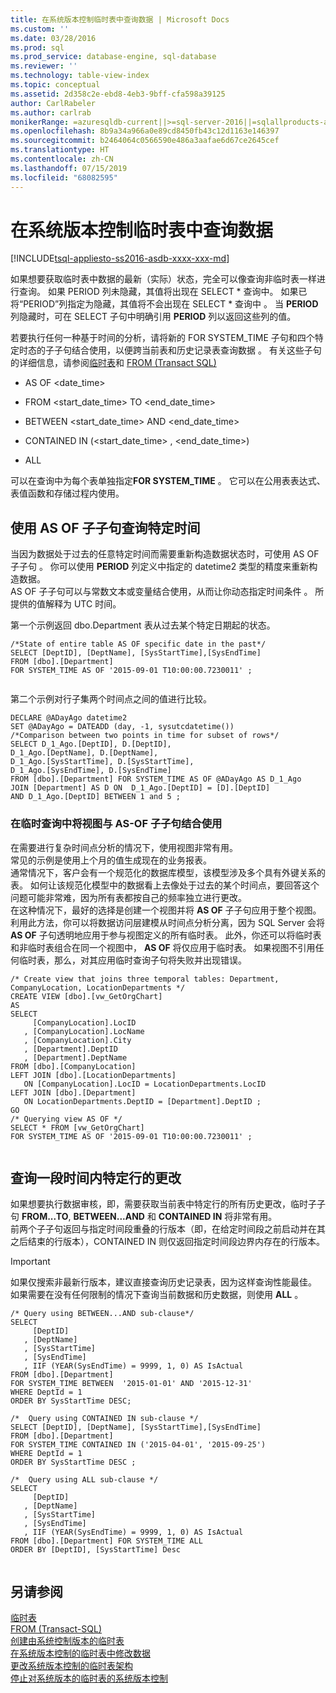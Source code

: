 ```yaml
---
title: 在系统版本控制临时表中查询数据 | Microsoft Docs
ms.custom: ''
ms.date: 03/28/2016
ms.prod: sql
ms.prod_service: database-engine, sql-database
ms.reviewer: ''
ms.technology: table-view-index
ms.topic: conceptual
ms.assetid: 2d358c2e-ebd8-4eb3-9bff-cfa598a39125
author: CarlRabeler
ms.author: carlrab
monikerRange: =azuresqldb-current||>=sql-server-2016||=sqlallproducts-allversions||>=sql-server-linux-2017||=azuresqldb-mi-current
ms.openlocfilehash: 8b9a34a966a0e89cd8450fb43c12d1163e146397
ms.sourcegitcommit: b2464064c0566590e486a3aafae6d67ce2645cef
ms.translationtype: HT
ms.contentlocale: zh-CN
ms.lasthandoff: 07/15/2019
ms.locfileid: "68082595"
---
```

# <a name="querying-data-in-a-system-versioned-temporal-table"></a>在系统版本控制临时表中查询数据
[!INCLUDE[tsql-appliesto-ss2016-asdb-xxxx-xxx-md](../../includes/tsql-appliesto-ss2016-asdb-xxxx-xxx-md.md)]

  如果想要获取临时表中数据的最新（实际）状态，完全可以像查询非临时表一样进行查询。 如果 PERIOD 列未隐藏，其值将出现在 SELECT \* 查询中。 如果已将“PERIOD”列指定为隐藏，其值将不会出现在 SELECT \* 查询中  。 当 **PERIOD** 列隐藏时，可在 SELECT 子句中明确引用 **PERIOD** 列以返回这些列的值。  
  
 若要执行任何一种基于时间的分析，请将新的 FOR SYSTEM_TIME 子句和四个特定时态的子子句结合使用，以便跨当前表和历史记录表查询数据  。 有关这些子句的详细信息，请参阅[临时表](../../relational-databases/tables/temporal-tables.md)和 [FROM (Transact SQL)](../../t-sql/queries/from-transact-sql.md)  
  
-   AS OF <date_time>  
  
-   FROM <start_date_time> TO <end_date_time>  
  
-   BETWEEN <start_date_time> AND <end_date_time>  
  
-   CONTAINED IN (<start_date_time> , <end_date_time>)  
  
-   ALL  
  
 可以在查询中为每个表单独指定**FOR SYSTEM_TIME** 。 它可以在公用表表达式、表值函数和存储过程内使用。  
  
## <a name="query-for-a-specific-time-using-the-as-of-sub-clause"></a>使用 AS OF 子子句查询特定时间  
 当因为数据处于过去的任意特定时间而需要重新构造数据状态时，可使用 AS OF 子子句  。 你可以使用 **PERIOD** 列定义中指定的 datetime2 类型的精度来重新构造数据。    
AS OF 子子句可以与常数文本或变量结合使用，从而让你动态指定时间条件  。 所提供的值解释为 UTC 时间。  
  
 第一个示例返回 dbo.Department 表从过去某个特定日期起的状态。  
  
```  
/*State of entire table AS OF specific date in the past*/   
SELECT [DeptID], [DeptName], [SysStartTime],[SysEndTime]   
FROM [dbo].[Department]   
FOR SYSTEM_TIME AS OF '2015-09-01 T10:00:00.7230011' ;  
  
```  
  
 第二个示例对行子集两个时间点之间的值进行比较。  
  
```  
DECLARE @ADayAgo datetime2   
SET @ADayAgo = DATEADD (day, -1, sysutcdatetime())   
/*Comparison between two points in time for subset of rows*/   
SELECT D_1_Ago.[DeptID], D.[DeptID],   
D_1_Ago.[DeptName], D.[DeptName],   
D_1_Ago.[SysStartTime], D.[SysStartTime],   
D_1_Ago.[SysEndTime], D.[SysEndTime]   
FROM [dbo].[Department] FOR SYSTEM_TIME AS OF @ADayAgo AS D_1_Ago   
JOIN [Department] AS D ON  D_1_Ago.[DeptID] = [D].[DeptID]    
AND D_1_Ago.[DeptID] BETWEEN 1 and 5 ;  
```  
  
### <a name="using-views-with-as-of-sub-clause-in-temporal-queries"></a>在临时查询中将视图与 AS-OF 子子句结合使用  
 在需要进行复杂时间点分析的情况下，使用视图非常有用。   
常见的示例是使用上个月的值生成现在的业务报表。   
通常情况下，客户会有一个规范化的数据库模型，该模型涉及多个具有外键关系的表。 如何让该规范化模型中的数据看上去像处于过去的某个时间点，要回答这个问题可能非常难，因为所有表都按自己的频率独立进行更改。   
在这种情况下，最好的选择是创建一个视图并将 **AS OF** 子子句应用于整个视图。 利用此方法，你可以将数据访问层建模从时间点分析分离，因为 SQL Server 会将 **AS OF** 子句透明地应用于参与视图定义的所有临时表。 此外，你还可以将临时表和非临时表组合在同一个视图中， **AS OF** 将仅应用于临时表。 如果视图不引用任何临时表，那么，对其应用临时查询子句将失败并出现错误。  
  
```  
/* Create view that joins three temporal tables: Department, CompanyLocation, LocationDepartments */   
CREATE VIEW [dbo].[vw_GetOrgChart]   
AS   
SELECT   
     [CompanyLocation].LocID  
   , [CompanyLocation].LocName  
   , [CompanyLocation].City  
   , [Department].DeptID  
   , [Department].DeptName    
FROM [dbo].[CompanyLocation]   
LEFT JOIN [dbo].[LocationDepartments]    
   ON [CompanyLocation].LocID = LocationDepartments.LocID   
LEFT JOIN [dbo].[Department]    
   ON LocationDepartments.DeptID = [Department].DeptID ;  
GO   
/* Querying view AS OF */   
SELECT * FROM [vw_GetOrgChart]   
FOR SYSTEM_TIME AS OF '2015-09-01 T10:00:00.7230011' ;  
  
```  
  
## <a name="query-for-changes-to-specific-rows-over-time"></a>查询一段时间内特定行的更改  
 如果想要执行数据审核，即，需要获取当前表中特定行的所有历史更改，临时子子句 **FROM...TO**, **BETWEEN...AND** 和 **CONTAINED IN** 将非常有用。   
前两个子子句返回与指定时间段重叠的行版本（即，在给定时间段之前启动并在其之后结束的行版本），CONTAINED IN 则仅返回指定时间段边界内存在的行版本。  
  
> [!IMPORTANT]  
>  如果仅搜索非最新行版本，建议直接查询历史记录表，因为这样查询性能最佳。 如果需要在没有任何限制的情况下查询当前数据和历史数据，则使用 **ALL** 。  
  
```  
/* Query using BETWEEN...AND sub-clause*/  
SELECT   
     [DeptID]  
   , [DeptName]  
   , [SysStartTime]  
   , [SysEndTime]  
   , IIF (YEAR(SysEndTime) = 9999, 1, 0) AS IsActual   
FROM [dbo].[Department]   
FOR SYSTEM_TIME BETWEEN  '2015-01-01' AND '2015-12-31'   
WHERE DeptId = 1   
ORDER BY SysStartTime DESC;   
  
/*  Query using CONTAINED IN sub-clause */  
SELECT [DeptID], [DeptName], [SysStartTime],[SysEndTime]   
FROM [dbo].[Department]   
FOR SYSTEM_TIME CONTAINED IN ('2015-04-01', '2015-09-25')   
WHERE DeptId = 1   
ORDER BY SysStartTime DESC ;  
  
/*  Query using ALL sub-clause */   
SELECT    
     [DeptID]   
   , [DeptName]   
   , [SysStartTime]   
   , [SysEndTime]   
   , IIF (YEAR(SysEndTime) = 9999, 1, 0) AS IsActual    
FROM [dbo].[Department] FOR SYSTEM_TIME ALL   
ORDER BY [DeptID], [SysStartTime] Desc  
  
```  
  
## <a name="see-also"></a>另请参阅  
 [临时表](../../relational-databases/tables/temporal-tables.md)   
 [FROM (Transact-SQL)](../../t-sql/queries/from-transact-sql.md)   
 [创建由系统控制版本的临时表](../../relational-databases/tables/creating-a-system-versioned-temporal-table.md)   
 [在系统版本控制的临时表中修改数据](../../relational-databases/tables/modifying-data-in-a-system-versioned-temporal-table.md)   
 [更改系统版本控制的临时表架构](../../relational-databases/tables/changing-the-schema-of-a-system-versioned-temporal-table.md)   
 [停止对系统版本的临时表的系统版本控制](../../relational-databases/tables/stopping-system-versioning-on-a-system-versioned-temporal-table.md)  
  
  
